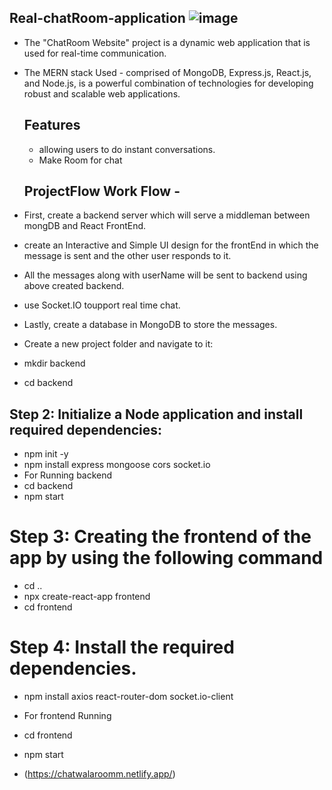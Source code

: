 
## Real-chatRoom-application   ![image](https://github.com/user-attachments/assets/bf6fd00c-94c1-49e7-91f6-fd58b045f918)

- The "ChatRoom Website" project is a dynamic web application that is used for real-time communication.
- The MERN stack Used -  comprised of MongoDB, Express.js, React.js, and Node.js, is a powerful combination of technologies for developing robust and scalable web applications.

  ## Features
  
  -  allowing users to do instant conversations.
  -  Make Room for chat
 
  ## ProjectFlow Work Flow -
- First, create a backend server which will serve a middleman between mongDB and React FrontEnd.
- create an Interactive and Simple UI design for the frontEnd in which the message is sent and the other user responds to it.
- All the messages along with userName will be sent to backend using above created backend.
- use Socket.IO toupport real time chat.
- Lastly, create a database in MongoDB to store the messages.

- Create a new project folder and navigate to it:
- mkdir backend
- cd backend

 ## Step 2: Initialize a Node application and install required dependencies:

- npm init -y
- npm install express mongoose cors socket.io
- For Running backend
- cd backend
- npm start


# Step 3: Creating the frontend of the app by using the following command

- cd ..
- npx create-react-app frontend
- cd frontend
# Step 4: Install the required dependencies.

- npm install axios react-router-dom socket.io-client

- For frontend Running
- cd frontend
- npm start

- (https://chatwalaroomm.netlify.app/)




